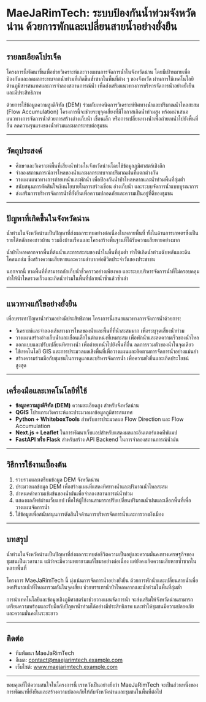 # MaeJaRimTech: ระบบป้องกันน้ำท่วมจังหวัดน่าน ด้วยการพักและเปลี่ยนสายน้ำอย่างยั่งยืน

---

## รายละเอียดโปรเจ็ค

โครงการนี้พัฒนาขึ้นเพื่อช่วยวิเคราะห์และวางแผนการจัดการน้ำในจังหวัดน่าน โดยมีเป้าหมายเพื่อป้องกันและลดผลกระทบจากน้ำท่วมที่เกิดขึ้นซ้ำซากในพื้นที่ต่าง ๆ ของจังหวัด ผ่านการใช้เทคโนโลยีด้านภูมิสารสนเทศและการจำลองสถานการณ์น้ำ เพื่อส่งเสริมแนวทางการบริหารจัดการน้ำอย่างยั่งยืนและมีประสิทธิภาพ

ด้วยการใช้ข้อมูลความสูงดิจิทัล (DEM) ร่วมกับเทคนิคการวิเคราะห์ทิศทางน้ำและปริมาณน้ำไหลสะสม (Flow Accumulation) โครงการนี้จะช่วยระบุจุดเสี่ยงที่มีโอกาสเกิดน้ำท่วมสูง พร้อมนำเสนอแนวทางการจัดการน้ำด้วยการสร้างอ่างเก็บน้ำ เขื่อนเล็ก หรือการเปลี่ยนทางน้ำเพื่อถ่ายเทน้ำไปยังพื้นที่อื่น ลดความรุนแรงของน้ำท่วมและผลกระทบต่อชุมชน

---

## วัตถุประสงค์

- ศึกษาและวิเคราะห์พื้นที่เสี่ยงน้ำท่วมในจังหวัดน่านโดยใช้ข้อมูลภูมิศาสตร์เชิงลึก
- จำลองสถานการณ์การไหลของน้ำและผลกระทบจากปริมาณฝนที่แตกต่างกัน
- วางแผนแนวทางการถ่ายเทน้ำและพักน้ำ เพื่อป้องกันน้ำป่าไหลหลากและน้ำท่วมพื้นที่ลุ่มต่ำ
- สนับสนุนการตัดสินใจเชิงนโยบายในการสร้างเขื่อน อ่างเก็บน้ำ และระบบจัดการน้ำแบบบูรณาการ
- ส่งเสริมการบริหารจัดการน้ำที่ยั่งยืนเพื่อความปลอดภัยและความเป็นอยู่ที่ดีของชุมชน

---

## ปัญหาที่เกิดขึ้นในจังหวัดน่าน

น้ำท่วมในจังหวัดน่านเป็นปัญหาที่ส่งผลกระทบอย่างต่อเนื่องในหลายพื้นที่ ทั้งในด้านการเกษตรซึ่งเป็นรายได้หลักของชาวบ้าน รวมถึงบ้านเรือนและโครงสร้างพื้นฐานที่ได้รับความเสียหายอย่างมาก

น้ำป่าไหลหลากจากพื้นที่ต้นน้ำและการสะสมของน้ำในพื้นที่ลุ่มต่ำ ทำให้เกิดน้ำท่วมฉับพลันและดินโคลนถล่ม ซึ่งสร้างความเสียหายและความลำบากต่อชีวิตประจำวันของประชาชน

นอกจากนี้ ขาดพื้นที่ที่สามารถกักเก็บน้ำชั่วคราวอย่างเพียงพอ และระบบบริหารจัดการน้ำที่ไม่ครอบคลุม ทำให้น้ำไหลรวดเร็วและเกิดน้ำท่วมในพื้นที่ปลายน้ำซ้ำแล้วซ้ำเล่า

---

## แนวทางแก้ไขอย่างยั่งยืน

เพื่อบรรเทาปัญหาน้ำท่วมอย่างมีประสิทธิภาพ โครงการนี้เสนอแนวทางการจัดการน้ำด้วยการ:

- วิเคราะห์และจำลองเส้นทางการไหลของน้ำและพื้นที่ที่น้ำสะสมมาก เพื่อระบุจุดเสี่ยงน้ำท่วม
- วางแผนสร้างอ่างเก็บน้ำและเขื่อนเล็กในตำแหน่งที่เหมาะสม เพื่อพักน้ำและลดความเร็วของน้ำไหล
- ออกแบบและปรับเปลี่ยนทิศทางน้ำ เพื่อถ่ายเทน้ำไปยังพื้นที่อื่น ลดการรวมตัวของน้ำในจุดเดียว
- ใช้เทคโนโลยี GIS และการประมวลผลเชิงพื้นที่เพื่อวางแผนและติดตามการจัดการน้ำอย่างแม่นยำ
- สร้างความร่วมมือกับชุมชนในการดูแลและบริหารจัดการน้ำ เพื่อความยั่งยืนและเกิดประโยชน์สูงสุด

---

## เครื่องมือและเทคโนโลยีที่ใช้

- **ข้อมูลความสูงดิจิทัล (DEM)** ความละเอียดสูง สำหรับจังหวัดน่าน
- **QGIS** โปรแกรมวิเคราะห์และประมวลผลข้อมูลภูมิสารสนเทศ
- **Python + WhiteboxTools** สำหรับการประมวลผล Flow Direction และ Flow Accumulation
- **Next.js + Leaflet** ในการพัฒนาเว็บแอปสำหรับแสดงผลและอินเตอร์แอคทีฟแมป
- **FastAPI หรือ Flask** สำหรับสร้าง API Backend ในการจำลองสถานการณ์น้ำฝน

---

## วิธีการใช้งานเบื้องต้น

1. รวบรวมและเตรียมข้อมูล DEM จังหวัดน่าน
2. ประมวลผลข้อมูล DEM เพื่อสร้างแผนที่แสดงทิศทางน้ำและปริมาณน้ำไหลสะสม
3. กำหนดค่าความเข้มข้นของน้ำฝนเพื่อจำลองสถานการณ์น้ำท่วม
4. แสดงผลลัพธ์ผ่านเว็บแอป เพื่อให้ผู้ใช้งานสามารถปรับเปลี่ยนปริมาณน้ำฝนและเลือกพื้นที่เพื่อวางแผนจัดการน้ำ
5. ใช้ข้อมูลเพื่อสนับสนุนการตัดสินใจด้านการบริหารจัดการน้ำและการวางผังเมือง

---

## บทสรุป

น้ำท่วมในจังหวัดน่านเป็นปัญหาที่ส่งผลกระทบต่อชีวิตความเป็นอยู่และความมั่นคงทางเศรษฐกิจของชุมชนเป็นเวลานาน แม้ว่าจะมีความพยายามแก้ไขมาอย่างต่อเนื่อง แต่ยังคงเกิดความเสียหายซ้ำซากในหลายพื้นที่

โครงการ MaeJaRimTech นี้ มุ่งเน้นการจัดการน้ำอย่างยั่งยืน ด้วยการพักน้ำและเปลี่ยนสายน้ำเพื่อลดปริมาณน้ำที่ไหลมารวมกันในจุดเสี่ยง ช่วยบรรเทาน้ำป่าไหลหลากและน้ำท่วมในพื้นที่ลุ่มต่ำ

การนำเทคโนโลยีและข้อมูลเชิงภูมิศาสตร์มาช่วยวางแผนจัดการน้ำ จะส่งเสริมให้จังหวัดน่านสามารถเตรียมความพร้อมและรับมือกับปัญหาน้ำท่วมได้อย่างมีประสิทธิภาพ และทำให้ชุมชนมีความปลอดภัยและความมั่นคงในระยะยาว

---

## ติดต่อ

- ทีมพัฒนา MaeJaRimTech
- อีเมล: contact@maejarimtech.example.com
- เว็บไซต์: www.maejarimtech.example.com

---

ขอบคุณที่ให้ความสนใจในโครงการนี้ เราหวังเป็นอย่างยิ่งว่า MaeJaRimTech จะเป็นส่วนหนึ่งของการพัฒนาที่ยั่งยืนและสร้างความปลอดภัยให้กับจังหวัดน่านและชุมชนในพื้นที่ต่อไป
